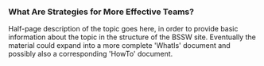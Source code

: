 ### What Are Strategies for More Effective Teams?

Half-page description of the topic goes here, in order to provide basic information about the topic in the structure of the BSSW site.  Eventually the material could expand into a more complete 'WhatIs' document and possibly also a corresponding 'HowTo' document.


<!---
Publish: yes
Categories: collaboration
Topics: strategies for more effective teams
Tags:
Level: 0
Prerequisites: none
Aggregate: none
--->
